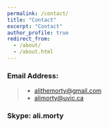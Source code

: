 ```yaml
---
permalink: /contact/
title: "Contact"
excerpt: "Contact"
author_profile: true
redirect_from: 
  - /about/
  - /about.html
---
```

### Email Address:

> * alithemorty@gmail.com <br>
> * alimorty@uvic.ca

### Skype: ali.morty <br>









